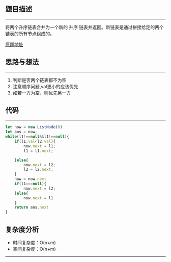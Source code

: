 ## 题目描述
---

将两个升序链表合并为一个新的 升序 链表并返回。新链表是通过拼接给定的两个链表的所有节点组成的。 

[原题地址](https://leetcode-cn.com/problems/merge-two-sorted-lists/)

## 思路与想法
---

1. 判断是否两个链表都不为空
2. 注意顺序问题,val更小的应该优先
3. 如若一方为空，则优先另一方


## 代码  
---

```javascript
let now = new ListNode(0)
let ans = now;
while(l1!==null&&l1!==null){
    if(l1.val<l2.val){
        now.next = l1;
        l1 = l1.next;

    }else{
        now.next = l2;
        l2 = l2.next;
    }
    now = now.next
    if(l1===null){
        now.next = l2;
    }else{
        now.next = l1
    }
    return ans.next
}
```

## 复杂度分析

- 时间复杂度：O(n+m)
- 空间复杂度：O(n+m)

---
